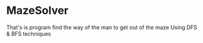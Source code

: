 # MazeSolver
That's is program find the way of the man to get out of the maze Using DFS &amp; BFS techniques
